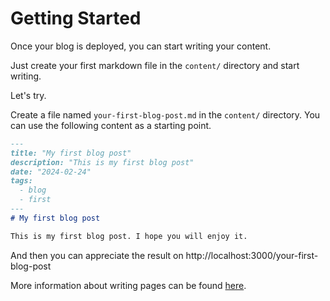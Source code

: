 # Getting Started

Once your blog is deployed, you can start writing your content.

Just create your first markdown file in the `content/` directory and start writing.

Let's try.

Create a file named `your-first-blog-post.md` in the `content/` directory.
You can use the following content as a starting point. 

```markdown
---
title: "My first blog post"
description: "This is my first blog post"
date: "2024-02-24"
tags:
  - blog
  - first
---
# My first blog post

This is my first blog post. I hope you will enjoy it.
```

And then you can appreciate the result on http://localhost:3000/your-first-blog-post

More information about writing pages can be found [here](/introduction/writing-pages).
